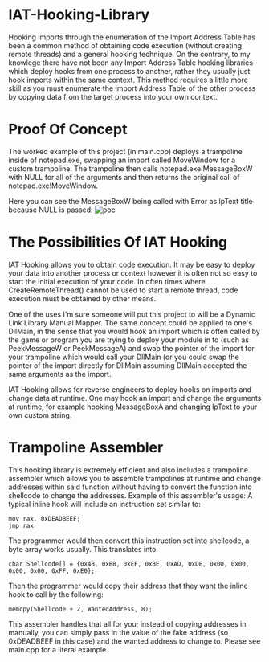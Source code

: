 # IAT-Hooking-Library

Hooking imports through the enumeration of the Import Address Table has been a common method of obtaining code execution (without creating remote threads) and a general hooking technique. On the contrary, to my knowlege there have not been any Import Address Table hooking libraries which deploy hooks from one process to another, rather they usually just hook imports within the same context. This method requires a little more skill as you must enumerate the Import Address Table of the other process by copying data from the target process into your own context.

# Proof Of Concept
The worked example of this project (in main.cpp) deploys a trampoline inside of notepad.exe, swapping an import called MoveWindow for a custom trampoline. The trampoline then calls notepad.exe!MessageBoxW with NULL for all of the arguments and then returns the original call of notepad.exe!MoveWindow. 

Here you can see the MessageBoxW being called with Error as lpText title because NULL is passed:
![poc](https://user-images.githubusercontent.com/64642265/119012147-ac77ed00-b98d-11eb-8853-d188bde012d7.png)

# The Possibilities Of IAT Hooking
IAT Hooking allows you to obtain code execution. It may be easy to deploy your data into another process or context however it is often not so easy to start the initial execution of your code. In often times where CreateRemoteThread() cannot be used to start a remote thread, code execution must be obtained by other means. 

One of the uses I'm sure someone will put this project to will be a Dynamic Link Library Manual Mapper. The same concept could be applied to one's DllMain, in the sense that you would hook an import which is often called by the game or program you are trying to deploy your module in to (such as PeekMessageW or PeekMessageA) and swap the pointer of the import for your trampoline which would call your DllMain (or you could swap the pointer of the import directly for DllMain assuming DllMain accepted the same arguments as the import. 

IAT Hooking allows for reverse engineers to deploy hooks on imports and change data at runtime. One may hook an import and change the arguments at runtime, for example hooking MessageBoxA and changing lpText to your own custom string. 

# Trampoline Assembler
This hooking library is extremely efficient and also includes a trampoline assembler which allows you to assemble trampolines at runtime and change addresses within said function without having to convert the function into shellcode to change the addresses. 
Example of this assembler's usage:
A typical inline hook will include an instruction set similar to:
```
mov rax, 0xDEADBEEF;
jmp rax
```
The programmer would then convert this instruction set into shellcode, a byte array works usually. This translates into: 
```
char Shellcode[] = {0x48, 0xB8, 0xEF, 0xBE, 0xAD, 0xDE, 0x00, 0x00, 0x00, 0x00, 0xFF, 0xE0};                
```
Then the programmer would copy their address that they want the inline hook to call by the following:
```
memcpy(Shellcode + 2, WantedAddress, 8);
```

This assembler handles that all for you; instead of copying addresses in manually, you can simply pass in the value of the fake address (so 0xDEADBEEF in this case) and the wanted address to change to. Please see main.cpp for a literal example.

